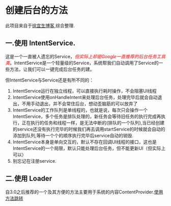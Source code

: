 
# 创建后台的方法

此项目来自于[徐宜生博客](https://blog.csdn.net/eclipsexys/article/details/69055862),综合整理.

## 一.使用 IntentService.

这是一个一直被人遗忘的Service，<font color=#ff0000>*但实际上却是Google一直推荐的后台任务工具类*</font>。IntentService是一个轻量级的Service，系统帮我们自动调用了Service的一些方法，让我们可以一键完成后台任务的建。

但IntentService与Service还是有所不同的：

1. IntentService运行在独立线程，可以直接执行耗时操作，不会阻塞UI线程
2. IntentService使用onHandleIntent来处理后台任务，处理完毕后就会自动退出，不用手动退出，并不会常住后台，想动歪脑筋的可以放弃了
3. IntentService的工作队列是单线程的，也就是说，每次只会操作一个IntentService，多个任务是排队处理的，新任务会等待旧任务的执行完成再执行，正在执行的任务和线程一样，是无法中断的(排队的一个队列),当已经创建的service还没有执行完毕的时候我们再去调用startService的时候就会自动的添加到队列,等待一个个的顺序执行完毕后service自动的销毁.
4. IntentService本身是单向交互的，默认不存在回调UI线程的接口，这也是IntentService的一个局限，默认只能处理后台任务，但不能更新UI（但实际上可以）
5. 别忘记在注册service.

## 二.使用 Loader

自3.0之后推荐的一个及其方便的方法主要用于系统的内容ContentProvider.[使用方法跳转](https://github.com/zzggxx/BackTasks/blob/master/README_Loader.md)